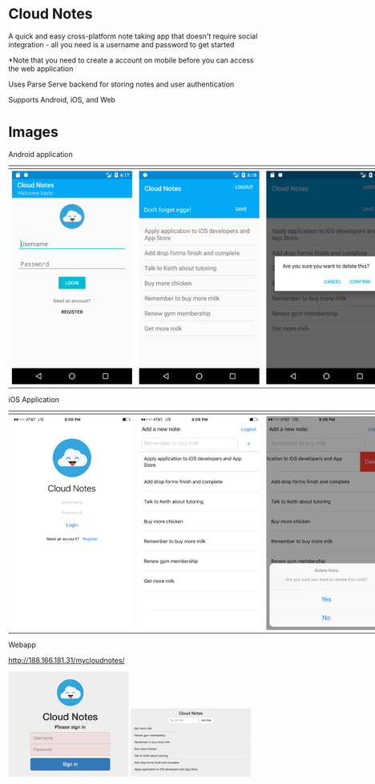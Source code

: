 # Cloud Notes
A quick and easy cross-platform note taking app that doesn't require social integration - all you need is a username and password to get started

*Note that you need to create a account on mobile before you can access the web application

Uses Parse Serve backend for storing notes and user authentication


Supports Android, iOS, and Web

# Images
Android application

<table style="width:900%">
<td>
    <tr>
    <th><img src="https://github.com/jzisheng/CloudNotes/blob/master/Photos/android1.png" width="240"></th>
    <th><img src="https://github.com/jzisheng/CloudNotes/blob/master/Photos/android3.png" width="240"></th>
    <th><img src="https://github.com/jzisheng/CloudNotes/blob/master/Photos/android2.png" width="240"></th>
    </tr>
</td>
</table>

iOS Application
<table style="width:900%">
<td>
    <tr>
    <th><img src="https://github.com/jzisheng/CloudNotes/blob/master/Photos/ios1.png" width="240"></th>
    <th><img src="https://github.com/jzisheng/CloudNotes/blob/master/Photos/ios2.png" width="240"></th>
    <th><img src="https://github.com/jzisheng/CloudNotes/blob/master/Photos/ios3.png" width="240"></th>
    </tr>
</td>
</table>

Webapp

http://188.166.181.31/mycloudnotes/

<img src="https://github.com/jzisheng/CloudNotes/blob/master/Photos/online1.png" width="240">
<img src="https://github.com/jzisheng/CloudNotes/blob/master/Photos/online2.png" width="240">
